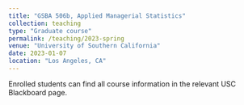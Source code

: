 ```yaml
---
title: "GSBA 506b, Applied Managerial Statistics"
collection: teaching
type: "Graduate course"
permalink: /teaching/2023-spring
venue: "University of Southern California"
date: 2023-01-07
location: "Los Angeles, CA"
---
```


Enrolled students can find all course information in the relevant USC Blackboard page. 